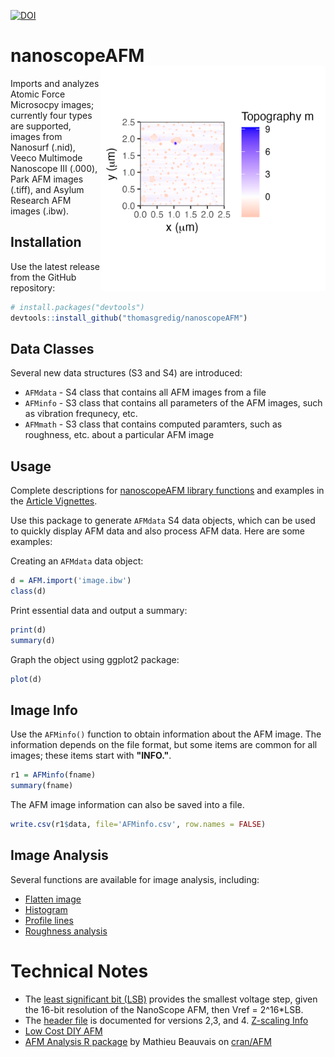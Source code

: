 [![DOI](https://zenodo.org/badge/184698455.svg)](https://zenodo.org/badge/latestdoi/184698455)

# nanoscopeAFM  <img src="man/figures/logo.png" align="right" alt="" width="360" />

Imports and analyzes Atomic Force Microsocpy images; currently four types are supported, images from Nanosurf (.nid), Veeco Multimode Nanoscope III (.000), Park AFM images (.tiff), and Asylum Research AFM images (.ibw).


## Installation

Use the latest release from the GitHub repository:

```R
# install.packages("devtools")
devtools::install_github("thomasgredig/nanoscopeAFM")
```

## Data Classes

Several new data structures (S3 and S4) are introduced:

- `AFMdata` - S4 class that contains all AFM images from a file
- `AFMinfo` - S3 class that contains all parameters of the AFM images, such as vibration frequnecy, etc.
- `AFMmath` - S3 class that contains computed paramters, such as roughness, etc. about a particular AFM image

## Usage

Complete descriptions for [nanoscopeAFM library functions](https://thomasgredig.github.io/nanoscopeAFM/) and examples in the [Article Vignettes](https://thomasgredig.github.io/nanoscopeAFM/articles/AFM-graphTypes.html).

Use this package to generate `AFMdata` S4 data objects, which can be used to quickly display AFM data and also process AFM data. Here are some examples:

Creating an `AFMdata` data object:

```R
d = AFM.import('image.ibw')
class(d)
```

Print essential data and output a summary:

```R
print(d)
summary(d)
```

Graph the object using ggplot2 package:

```R
plot(d)
```



## Image Info

Use the `AFMinfo()` function to obtain information about the AFM image. The information depends on the file format, but some items are common for all images; these items start with **"INFO."**.

```R
r1 = AFMinfo(fname)
summary(fname)
```

The AFM image information can also be saved into a file.

```R
write.csv(r1$data, file='AFMinfo.csv', row.names = FALSE)
```


## Image Analysis

Several functions are available for image analysis, including:

* [Flatten image](https://thomasgredig.github.io/nanoscopeAFM/reference/AFM.flatten.html)
* [Histogram](https://thomasgredig.github.io/nanoscopeAFM/reference/AFM.histogram.html)
* [Profile lines](https://thomasgredig.github.io/nanoscopeAFM/reference/AFM.linePlot.html)
* [Roughness analysis](https://thomasgredig.github.io/nanoscopeAFM/reference/AFM.math.params.html)


# Technical Notes

* The [least significant bit (LSB)](https://masteringelectronicsdesign.com/an-adc-and-dac-least-significant-bit-lsb/) provides the smallest voltage step, given the 16-bit resolution of the NanoScope AFM, then Vref = 2^16*LSB.
* The [header file](http://www.weizmann.ac.il/Chemical_Research_Support/surflab/peter/headers/) is documented for versions 2,3, and 4. [Z-scaling Info](https://bioafm.physics.leidenuniv.nl/dokuwiki/lib/exe/fetch.php?media=afm:nanoscope_software_8.10_user_guide-d_004-1025-000_.pdf)
* [Low Cost DIY AFM](https://www.instructables.com/A-Low-Cost-Atomic-Force-Microscope-%E4%BD%8E%E6%88%90%E6%9C%AC%E5%8E%9F%E5%AD%90%E5%8A%9B%E9%A1%AF%E5%BE%AE%E9%8F%A1/)
* [AFM Analysis R package](https://rdrr.io/cran/AFM/) by Mathieu Beauvais on [cran/AFM](https://github.com/cran/AFM)
